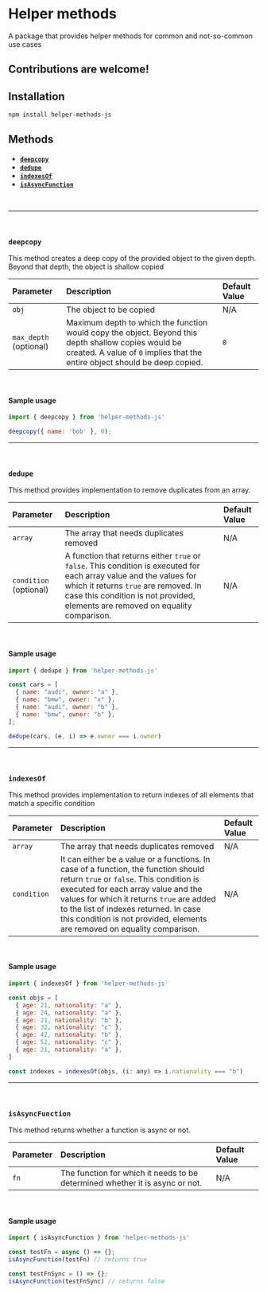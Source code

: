 # **Helper methods**
A package that provides helper methods for common and not-so-common use cases

## **Contributions are welcome!**

## Installation
```sh
npm install helper-methods-js
```

## Methods
- [**`deepcopy`**](#deepcopy)
- [**`dedupe`**](#dedupe)
- [**`indexesOf`**](#indexesOf)
- [**`isAsyncFunction`**](#isAsyncFunction)

<br />

---
<br />

### **`deepcopy`**

This method creates a deep copy of the provided object to the given depth. Beyond that depth, the object is shallow copied

| Parameter     | Description     | Default Value |
| :------------ |:---------------| :-------------|
| `obj`           | The object to be copied                | N/A             |
| `max_depth` (optional)     | Maximum depth to which the function would copy the object. Beyond this depth shallow copies would be created. A value of `0` implies that the entire object should be deep copied.    | `0`             |

<br />

#### Sample usage
```js
import { deepcopy } from 'helper-methods-js'

deepcopy({ name: 'bob' }, 0);
```
---
<br />

### **`dedupe`**

This method provides implementation to remove duplicates from an array.

| Parameter     | Description     | Default Value |
| :------------ |:---------------| :-------------|
| `array`           | The array that needs duplicates removed                | N/A             |
| `condition` (optional)    | A function that returns either `true` or `false`. This condition is executed for each array value and the values for which it returns `true` are removed. In case this condition is not provided, elements are removed on equality comparison.    | N/A             |

<br />

#### Sample usage
```js
import { dedupe } from 'helper-methods-js'

const cars = [
  { name: "audi", owner: "a" },
  { name: "bmw", owner: "x" },
  { name: "audi", owner: "b" },
  { name: "bmw", owner: "b" },
];

dedupe(cars, (e, i) => e.owner === i.owner)
```
---
<br />

### **`indexesOf`**

This method provides implementation to return indexes of all elements that match a specific condition

| Parameter     | Description     | Default Value |
| :------------ |:---------------| :-------------|
| `array`           | The array that needs duplicates removed                | N/A             |
| `condition`    | It can either be a value or a functions. In case of a function, the function should return `true` or `false`. This condition is executed for each array value and the values for which it returns `true` are added to the list of indexes returned. In case this condition is not provided, elements are removed on equality comparison.    | N/A             |

<br />

#### Sample usage
```js
import { indexesOf } from 'helper-methods-js'

const objs = [
  { age: 21, nationality: "a" },
  { age: 24, nationality: "a" },
  { age: 21, nationality: "b" },
  { age: 32, nationality: "c" },
  { age: 42, nationality: "b" },
  { age: 52, nationality: "c" },
  { age: 21, nationality: "a" },
]

const indexes = indexesOf(objs, (i: any) => i.nationality === "b")
```
---
<br />

### **`isAsyncFunction`**

This method returns whether a function is async or not.

| Parameter     | Description     | Default Value |
| :------------ |:---------------| :-------------|
| `fn`    | The function for which it needs to be determined whether it is async or not.    | N/A             |

<br />

#### Sample usage
```js
import { isAsyncFunction } from 'helper-methods-js'

const testFn = async () => {};
isAsyncFunction(testFn) // returns true

const testFnSync = () => {};
isAsyncFunction(testFnSync) // returns false
```
